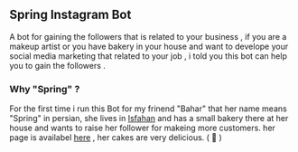 ## Spring Instagram Bot

A bot for gaining the followers that is related to your business , if you are a makeup artist or you have bakery in your house and want to develope your social media marketing that related to your job , i told you this bot can help you to gain the followers .

### Why "Spring" ?

For the first time i run this Bot for my frinend "Bahar" that her name means "Spring" in persian, she lives in [Isfahan](https://en.wikipedia.org/wiki/Isfahan) and has a small bakery there at her house and wants to raise her follower for makeing more customers.
her page is availabel [here](https://www.instagram.com/springcake_isfahan/) , her cakes are very delicious. ( :cake: )
